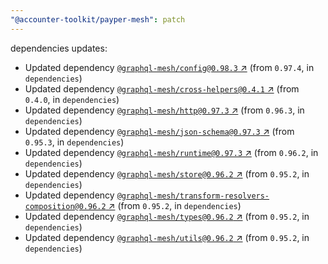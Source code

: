 ```yaml
---
"@accounter-toolkit/payper-mesh": patch
---
```

dependencies updates:
  - Updated dependency [`@graphql-mesh/config@0.98.3` ↗︎](https://www.npmjs.com/package/@graphql-mesh/config/v/0.98.3) (from `0.97.4`, in `dependencies`)
  - Updated dependency [`@graphql-mesh/cross-helpers@0.4.1` ↗︎](https://www.npmjs.com/package/@graphql-mesh/cross-helpers/v/0.4.1) (from `0.4.0`, in `dependencies`)
  - Updated dependency [`@graphql-mesh/http@0.97.3` ↗︎](https://www.npmjs.com/package/@graphql-mesh/http/v/0.97.3) (from `0.96.3`, in `dependencies`)
  - Updated dependency [`@graphql-mesh/json-schema@0.97.3` ↗︎](https://www.npmjs.com/package/@graphql-mesh/json-schema/v/0.97.3) (from `0.95.3`, in `dependencies`)
  - Updated dependency [`@graphql-mesh/runtime@0.97.3` ↗︎](https://www.npmjs.com/package/@graphql-mesh/runtime/v/0.97.3) (from `0.96.2`, in `dependencies`)
  - Updated dependency [`@graphql-mesh/store@0.96.2` ↗︎](https://www.npmjs.com/package/@graphql-mesh/store/v/0.96.2) (from `0.95.2`, in `dependencies`)
  - Updated dependency [`@graphql-mesh/transform-resolvers-composition@0.96.2` ↗︎](https://www.npmjs.com/package/@graphql-mesh/transform-resolvers-composition/v/0.96.2) (from `0.95.2`, in `dependencies`)
  - Updated dependency [`@graphql-mesh/types@0.96.2` ↗︎](https://www.npmjs.com/package/@graphql-mesh/types/v/0.96.2) (from `0.95.2`, in `dependencies`)
  - Updated dependency [`@graphql-mesh/utils@0.96.2` ↗︎](https://www.npmjs.com/package/@graphql-mesh/utils/v/0.96.2) (from `0.95.2`, in `dependencies`)
